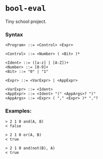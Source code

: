 # `bool-eval`

Tiny school project.

### Syntax

```bnf
<Program> ::= <Control> <Expr>

<Control> ::= <Number> ( <Bit> )*

<Ident> ::= ([a-z] | [A-Z])+
<Number> ::= [0-9]+
<Bit> ::= "0" | "1"

<Expr> ::= <VarExpr> | <AppExpr>

<VarExpr> ::= <Ident>
<AppExpr> ::= <Ident> "(" <AppArgs>? ")"
<AppArgs> ::= <Expr> ( "," <Expr> )* ","?
```

### Examples:

```
> 2 1 0 and(A, B)
< false

> 2 1 0 or(A, B)
< true

> 2 1 0 and(not(B), A)
< true
```
